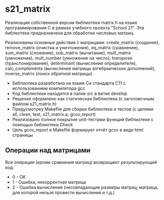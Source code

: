 # s21_matrix

Реализация собственной версии библиотеки matrix.h на языке программирования С в рамках учебного проекта "School 21". Эта библеотека предназначена для обработки числовых матриц.

Реализованы основные действия с матрицами: create_matrix (создание), remove_matrix (очистка и уничтожение), eq_matrix (сравнение), sum_matrix (сложение), sub_matrix (вычитание), mult_matrix (умножение), mult_number (умножение на число), transpose (транспонирование), determinant (вычисление определителя), calc_complements (вычисление матрицы алгебраических дополнений), inverse_matrix (поиск обратной матрицы). 

- Библиотека разработана на языке Си стандарта C11 с использованием компилятора gcc 
- Код библиотеки находится в папке src в ветке develop  
- Решение оформлено как статическая библиотека (с заголовочным файлом s21_matrix.h)
- Предусмотреy Makefile для сборки библиотеки и тестов (с целями all, clean, test, s21_matrix.a, gcov_report)
- Реализовано полное покрытие unit-тестами функций библиотеки c помощью библиотеки Check
- Цель gcov_report в Makefile формирует отчёт gcov в виде html страницы

## Операции над матрицами

Все операции (кроме сравнения матриц) возвращают результирующий код:  
- 0 - OK
- 1 - Ошибка, некорректная матрица   
- 2 - Ошибка вычисления (несовпадающие размеры матриц; матрица, для которой нельзя провести вычисления и т.д.)